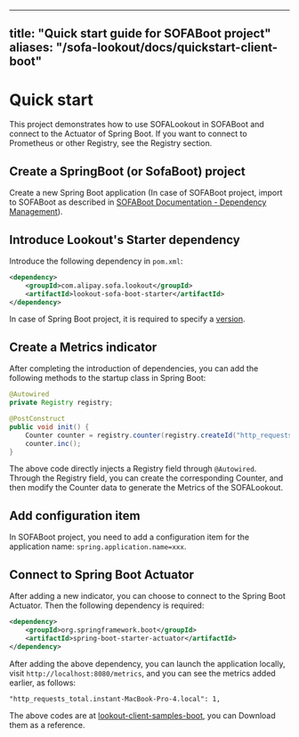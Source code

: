 
---
title: "Quick start guide for SOFABoot project"
aliases: "/sofa-lookout/docs/quickstart-client-boot"
---


# Quick start

This project demonstrates how to use SOFALookout in SOFABoot and connect to the Actuator of Spring Boot. If you want to connect to Prometheus or other Registry, see the Registry section.

## Create a SpringBoot (or SofaBoot) project

Create a new Spring Boot application (In case of SOFABoot project, import to SOFABoot as described in [SOFABoot Documentation - Dependency Management](http://www.sofastack.tech/sofa-boot/docs/DependencyManagement)).

## Introduce Lookout's Starter dependency

Introduce the following dependency in `pom.xml`:

```xml
<dependency>
    <groupId>com.alipay.sofa.lookout</groupId>
    <artifactId>lookout-sofa-boot-starter</artifactId>
</dependency>
```

In case of Spring Boot project, it is required to specify a [version](http://mvnrepository.com/artifact/com.alipay.sofa.lookout/lookout-sofa-boot-starter).


## Create a Metrics indicator

After completing the introduction of dependencies, you can add the following methods to the startup class in Spring Boot:

```java
@Autowired
private Registry registry;

@PostConstruct
public void init() {
    Counter counter = registry.counter(registry.createId("http_requests_total").withTag("instant", NetworkUtil.getLocalAddress().getHostName()));
    counter.inc();
}
```

The above code directly injects a Registry field through `@Autowired`. Through the Registry field, you can create the corresponding Counter, and then modify the Counter data to generate the Metrics of the SOFALookout.

## Add configuration item

In SOFABoot project, you need to add a configuration item for the application name: `spring.application.name=xxx`.

## Connect to Spring Boot Actuator

After adding a new indicator, you can choose to connect to the Spring Boot Actuator. Then the following dependency is required:

```xml
<dependency>
    <groupId>org.springframework.boot</groupId>
    <artifactId>spring-boot-starter-actuator</artifactId>
</dependency>
```

After adding the above dependency, you can launch the application locally, visit `http://localhost:8080/metrics`, and you can see the metrics added earlier, as follows:

```
"http_requests_total.instant-MacBook-Pro-4.local": 1,
```

The above codes are at [lookout-client-samples-boot](https://github.com/sofastack/sofa-lookout/tree/master/samples/metrics/client/lookout-client-samples-boot), you can Download them as a reference.
